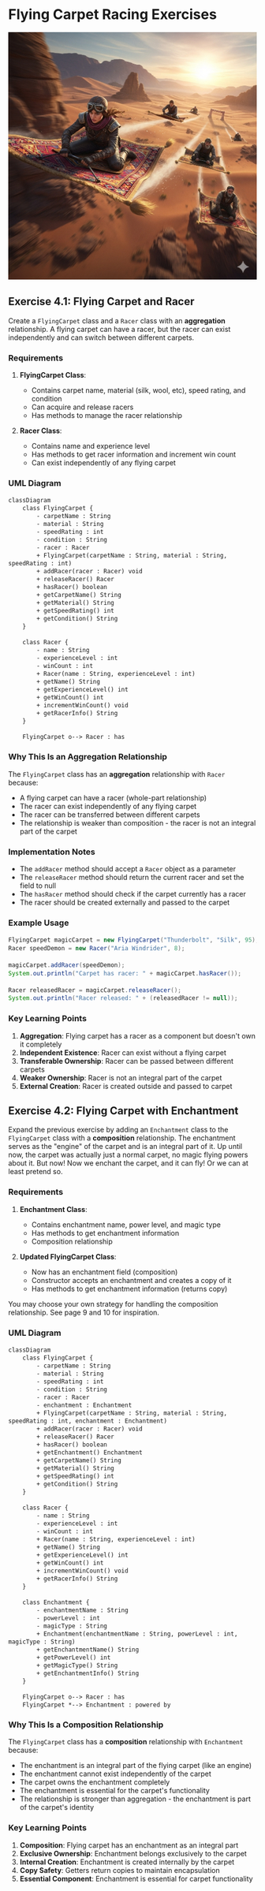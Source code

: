 # Flying Carpet Racing Exercises

![flying carpet](Resources/Carpets.png)

## Exercise 4.1: Flying Carpet and Racer

Create a `FlyingCarpet` class and a `Racer` class with an **aggregation** relationship. A flying carpet can have a racer, but the racer can exist independently and can switch between different carpets.

### Requirements

1. **FlyingCarpet Class**: 
   - Contains carpet name, material (silk, wool, etc), speed rating, and condition
   - Can acquire and release racers
   - Has methods to manage the racer relationship

2. **Racer Class**:
   - Contains name and experience level
   - Has methods to get racer information and increment win count
   - Can exist independently of any flying carpet

### UML Diagram

```mermaid
classDiagram
    class FlyingCarpet {
        - carpetName : String
        - material : String
        - speedRating : int
        - condition : String
        - racer : Racer
        + FlyingCarpet(carpetName : String, material : String, speedRating : int)
        + addRacer(racer : Racer) void
        + releaseRacer() Racer
        + hasRacer() boolean
        + getCarpetName() String
        + getMaterial() String
        + getSpeedRating() int
        + getCondition() String
    }
    
    class Racer {
        - name : String
        - experienceLevel : int
        - winCount : int
        + Racer(name : String, experienceLevel : int)
        + getName() String
        + getExperienceLevel() int
        + getWinCount() int
        + incrementWinCount() void
        + getRacerInfo() String
    }
    
    FlyingCarpet o--> Racer : has
```

### Why This Is an Aggregation Relationship

The `FlyingCarpet` class has an **aggregation** relationship with `Racer` because:
- A flying carpet can have a racer (whole-part relationship)
- The racer can exist independently of any flying carpet
- The racer can be transferred between different carpets
- The relationship is weaker than composition - the racer is not an integral part of the carpet

### Implementation Notes

- The `addRacer` method should accept a `Racer` object as a parameter
- The `releaseRacer` method should return the current racer and set the field to null
- The `hasRacer` method should check if the carpet currently has a racer
- The racer should be created externally and passed to the carpet

### Example Usage

```java
FlyingCarpet magicCarpet = new FlyingCarpet("Thunderbolt", "Silk", 95);
Racer speedDemon = new Racer("Aria Windrider", 8);

magicCarpet.addRacer(speedDemon);
System.out.println("Carpet has racer: " + magicCarpet.hasRacer());

Racer releasedRacer = magicCarpet.releaseRacer();
System.out.println("Racer released: " + (releasedRacer != null));
```

### Key Learning Points

1. **Aggregation**: Flying carpet has a racer as a component but doesn't own it completely
2. **Independent Existence**: Racer can exist without a flying carpet
3. **Transferable Ownership**: Racer can be passed between different carpets
4. **Weaker Ownership**: Racer is not an integral part of the carpet
5. **External Creation**: Racer is created outside and passed to carpet

## Exercise 4.2: Flying Carpet with Enchantment

Expand the previous exercise by adding an `Enchantment` class to the `FlyingCarpet` class with a **composition** relationship. The enchantment serves as the "engine" of the carpet and is an integral part of it. Up until now, the carpet was actually just a normal carpet, no magic flying powers about it. But now! Now we enchant the carpet, and it can fly! Or we can at least pretend so.

### Requirements

1. **Enchantment Class**:
   - Contains enchantment name, power level, and magic type
   - Has methods to get enchantment information
   - Composition relationship

2. **Updated FlyingCarpet Class**:
   - Now has an enchantment field (composition)
   - Constructor accepts an enchantment and creates a copy of it
   - Has methods to get enchantment information (returns copy)

You may choose your own strategy for handling the composition relationship. See page 9 and 10 for inspiration.

### UML Diagram

```mermaid
classDiagram
    class FlyingCarpet {
        - carpetName : String
        - material : String
        - speedRating : int
        - condition : String
        - racer : Racer
        - enchantment : Enchantment
        + FlyingCarpet(carpetName : String, material : String, speedRating : int, enchantment : Enchantment)
        + addRacer(racer : Racer) void
        + releaseRacer() Racer
        + hasRacer() boolean
        + getEnchantment() Enchantment
        + getCarpetName() String
        + getMaterial() String
        + getSpeedRating() int
        + getCondition() String
    }
    
    class Racer {
        - name : String
        - experienceLevel : int
        - winCount : int
        + Racer(name : String, experienceLevel : int)
        + getName() String
        + getExperienceLevel() int
        + getWinCount() int
        + incrementWinCount() void
        + getRacerInfo() String
    }
    
    class Enchantment {
        - enchantmentName : String
        - powerLevel : int
        - magicType : String
        + Enchantment(enchantmentName : String, powerLevel : int, magicType : String)
        + getEnchantmentName() String
        + getPowerLevel() int
        + getMagicType() String
        + getEnchantmentInfo() String
    }
    
    FlyingCarpet o--> Racer : has
    FlyingCarpet *--> Enchantment : powered by
```

### Why This Is a Composition Relationship

The `FlyingCarpet` class has a **composition** relationship with `Enchantment` because:
- The enchantment is an integral part of the flying carpet (like an engine)
- The enchantment cannot exist independently of the carpet
- The carpet owns the enchantment completely
- The enchantment is essential for the carpet's functionality
- The relationship is stronger than aggregation - the enchantment is part of the carpet's identity


### Key Learning Points

1. **Composition**: Flying carpet has an enchantment as an integral part
2. **Exclusive Ownership**: Enchantment belongs exclusively to the carpet
3. **Internal Creation**: Enchantment is created internally by the carpet
4. **Copy Safety**: Getters return copies to maintain encapsulation
5. **Essential Component**: Enchantment is essential for carpet functionality